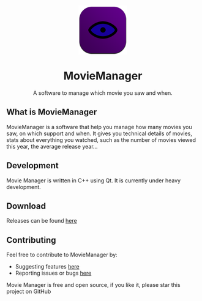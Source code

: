 <p align="center">
  <img width="128" align="center" src="Assets/logo.png">
</p>
<h1 align="center">
    MovieManager
</h1>
<p align="center">
    A software to manage which movie you saw and when.
</p>

## What is MovieManager
MovieManager is a software that help you manage how many movies you saw, on which support and when. It gives you technical details of movies, stats about everything you watched, such as the number of movies viewed this year, the average release year...

## Development
Movie Manager is written in C++ using Qt. It is currently under heavy development. 

## Download
Releases can be found [here](https://github.com/AmbreM71/MovieManager/releases)

## Contributing
Feel free to contribute to MovieManager by:
* Suggesting features [here](https://github.com/AmbreM71/MovieManager/issues)
* Reporting issues or bugs [here](https://github.com/AmbreM71/MovieManager/issues)

Movie Manager is free and open source, if you like it, please star this project on GitHub
